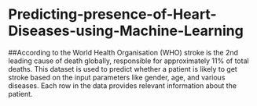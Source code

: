 # Predicting-presence-of-Heart-Diseases-using-Machine-Learning
##According to the World Health Organisation (WHO) stroke is the 2nd leading cause of death globally, responsible for approximately 11% of total deaths. This dataset is used to predict whether a patient is likely to get stroke based on the input parameters like gender, age, and various diseases. Each row in the data provides relevant information about the patient.
